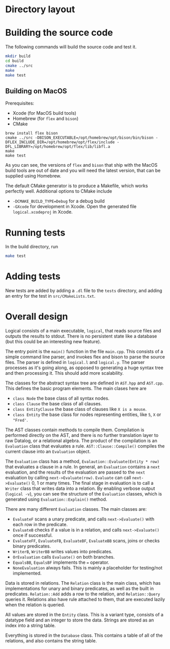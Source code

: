 # Directory layout

# Building the source code

The following commands will build the source code and test it.
```bash
mkdir build
cd build
cmake ../src
make
make test
```

## Building on MacOS

Prerequisites:
- Xcode (for MacOS build tools)
- Homebrew (for `flex` and `bison`)
- CMake

```
brew install flex bison
cmake ../src -DBISON_EXECUTABLE=/opt/homebrew/opt/bison/bin/bison -DFLEX_INCLUDE_DIR=/opt/homebrew/opt/flex/include -DFL_LIBRARY=/opt/homebrew/opt/flex/lib/libfl.a
make
make test
```

As you can see, the versions of `flex` and `bison` that ship with the MacOS build tools are out of date and you will need the latest version, that can be supplied using Homebrew.

The default CMake generator is to produce a Makefile, which works perfectly well.  Additional options to CMake include

- `-DCMAKE_BUILD_TYPE=Debug` for a debug build
- `-GXcode` for development in Xcode. Open the generated file `logical.xcodeproj` in Xcode.

# Running tests

In the build directory, run

```bash
make test
```

# Adding tests

New tests are added by adding a `.dl` file to the `tests` directory, and adding an entry for the test in `src/CMakeLists.txt`.

# Overall design

Logical consists of a main executable, `logical`, that reads source files and outputs the results to stdout. There is no persistent state like a database (but this could be an interesting new feature).

The entry point is the `main()` function in the file `main.cpp`. This consists of a simple command line parser, and invokes
flex and bison to parse the source files. The parser is defined in `logical.l` and `logical.y`.
The parser processes as it's going along, as opposed to generating a huge syntax tree and then processing it.
This should add more scalability.

The classes for the abstract syntax tree are defined in `AST.hpp` and `AST.cpp`. This defines the basic program elements.
The main clases here are

 * `class Node` the base class of all syntax nodes.
 * `class Clause` the base class of all clauses.
 * `class EntityClause` the base class of clauses like `X is a mouse`.
 * `class Entity` the base class for nodes representing entities, like `5`, `X` or `"Fred'`.

The AST classes contain methods to compile them. Compilation is performed directly on the AST, and there is no further
translation layer to raw Datalog, or a relational algebra. The product of the compilation is an `Evaluation` class that evaluates a rule.  `AST::Clause::Compile()` compiles the current clause into an `Evaluation` object.

The `Evaluation` class has a method, `Evalaution::Evaluate(Entity * row)` that evaluates a clause in a rule. In general,
an `Evaluation` contains a `next` evaluation, and the results of the evaluation are passed to the `next` evaluation by
calling `next->Evaluate(row)`. `Evaluate` can call `next->Evaluate()` 0, 1 or many times. The final stage in evaluation
is to call a `Writer` class that writes data into a relation. By enabling verbose output (`logical -v`), you can see
the structure of the `Evaluation` classes, which is generated using `Evaluation::Explain()` method.

There are many different `Evaluation` classes. The main classes are:

 * `EvaluateF` scans a unary predicate, and calls `next->Evaluate()` with each row in the predicate.
 * `EvaluateB` checks if a value is in a relation, and calls `next->Evaluate()` once if successful.
 * `EvaluateFF`, `EvaluateFB`, `EvaluateBF`, `EvaluateBB` scans, joins or checks binary predicates.
 * `WriterB`, `WriterBB` writes values into predicates.
 * `OrEvaluation` calls `Evaluate()` on both branches.
 * `EqualsBB`, `EqualsBF` implements the `=` operator.
 * `NoneEvaluation` always fails. This is mainly a placeholder for testing/not implemented.

 Data is stored in relations. The `Relation` class is the main class, which has implementations for unary and binary predicates, as well as the built in predicates. `Relation::Add` adds a row to the relation, and `Relation::Query` queries it. Relations also
 have rule attached to them, that are executed lazily when the relation is queried.

 All values are stored in the `Entity` class. This is a variant type, consists of a datatype field and an integer to store the data. Strings are stored as an index into a string table.

 Everything is stored in the `Database` class. This contains a table of all of the relations, and also contains the string table.
